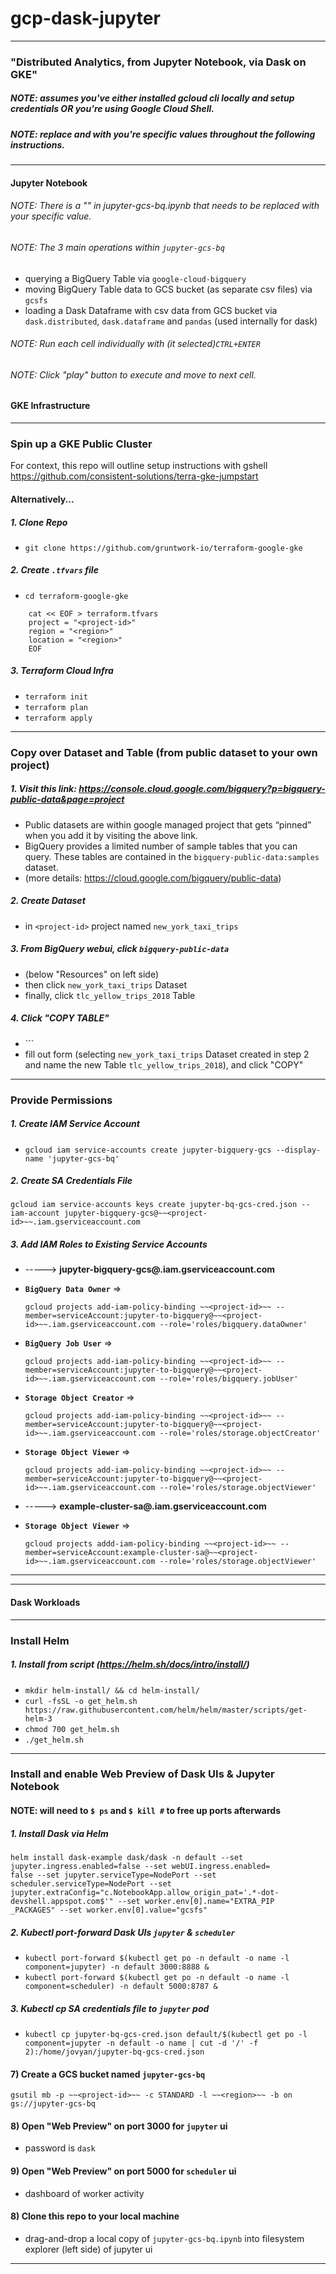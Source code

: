 # gcp-dask-jupyter

-------------------------------------------------
### "Distributed Analytics, from Jupyter Notebook, via Dask on GKE"

##### NOTE: assumes you've either installed gcloud cli locally and setup credentials OR you're using Google Cloud Shell.
##### NOTE: replace <project-id> and <region> with you're specific values throughout the following instructions.
-------------------------------------------------

#### Jupyter Notebook

###### NOTE: There is a "<project-id>" in jupyter-gcs-bq.ipynb that needs to be replaced with your specific value.

###### NOTE: The 3 main operations within ```jupyter-gcs-bq```
- querying a BigQuery Table via ```google-cloud-bigquery```
- moving BigQuery Table data to GCS bucket (as separate csv files) via ```gcsfs```
- loading a Dask Dataframe with csv data from GCS bucket via ```dask.distributed```, ```dask.dataframe``` and ```pandas``` (used internally for dask)
###### NOTE: Run each cell individually with (it selected)```CTRL+ENTER```   
###### NOTE: Click "play" button to execute and move to next cell.


#### GKE Infrastructure

-------------------------------------------------

### Spin up a GKE Public Cluster

For context, this repo will outline setup instructions with gshell  https://github.com/consistent-solutions/terra-gke-jumpstart

#### Alternatively...

##### 1. Clone Repo
- ```git clone https://github.com/gruntwork-io/terraform-google-gke```
##### 2. Create ```.tfvars``` file
* ```cd terraform-google-gke```   
```
	cat << EOF > terraform.tfvars
	project = "<project-id>"
	region = "<region>"
	location = "<region>"
	EOF
```
##### 3. Terraform Cloud Infra
- ```terraform init```
- ```terraform plan```
- ```terraform apply```
-------------------------------------------------

### Copy over Dataset and Table (from public dataset to your own project)
##### 1. Visit this link: https://console.cloud.google.com/bigquery?p=bigquery-public-data&page=project
- Public datasets are within google managed project that gets “pinned” when you add it by visiting the above link.
- BigQuery provides a limited number of sample tables that you can query. These tables are contained in the ```bigquery-public-data:samples``` dataset.
- (more details: https://cloud.google.com/bigquery/public-data)

##### 2. Create Dataset
- in ```<project-id>``` project named ```new_york_taxi_trips```

##### 3. From BigQuery webui, click ```bigquery-public-data``` ####
- (below "Resources" on left side)
- then click ```new_york_taxi_trips``` Dataset
- finally, click ```tlc_yellow_trips_2018``` Table

##### 4. Click "COPY TABLE" ####
- `<describe or provide picture>``
- fill out form (selecting ```new_york_taxi_trips``` Dataset created in step 2 and name the new Table ```tlc_yellow_trips_2018```), and click "COPY"
-------------------------------------------------

### Provide Permissions
##### 1. Create IAM Service Account
- ```gcloud iam service-accounts create jupyter-bigquery-gcs --display-name 'jupyter-gcs-bq'```
##### 2. Create SA Credentials File

```
gcloud iam service-accounts keys create jupyter-bq-gcs-cred.json --iam-account jupyter-bigquery-gcs@~~<project-id>~~.iam.gserviceaccount.com
```

##### 3. Add IAM Roles to Existing Service Accounts
- -----> **jupyter-bigquery-gcs@~~<project-id>~~.iam.gserviceaccount.com**
- **```BigQuery Data Owner```** =>
	```
	gcloud projects add-iam-policy-binding ~~<project-id>~~ --member=serviceAccount:jupyter-to-bigquery@~~<project-id>~~.iam.gserviceaccount.com --role='roles/bigquery.dataOwner'
	```
- **```BigQuery Job User```** =>
	```
	gcloud projects add-iam-policy-binding ~~<project-id>~~ --member=serviceAccount:jupyter-to-bigquery@~~<project-id>~~.iam.gserviceaccount.com --role='roles/bigquery.jobUser'
	```
- **```Storage Object Creator```** =>

	```
	gcloud projects add-iam-policy-binding ~~<project-id>~~ --member=serviceAccount:jupyter-to-bigquery@~~<project-id>~~.iam.gserviceaccount.com --role='roles/storage.objectCreator'
	```
- **```Storage Object Viewer```** =>

	```
	gcloud projects add-iam-policy-binding ~~<project-id>~~ --member=serviceAccount:jupyter-to-bigquery@~~<project-id>~~.iam.gserviceaccount.com --role='roles/storage.objectViewer'
	```
- -----> **example-cluster-sa@~~<project-id>~~.iam.gserviceaccount.com**
- **```Storage Object Viewer```** =>

	```
	gcloud projects addd-iam-policy-binding ~~<project-id>~~ --member=serviceAccount:example-cluster-sa@~~<project-id>~~.iam.gserviceaccount.com --role='roles/storage.objectViewer'
	```

-------------------------------------------------

-------------------------------------------------

#### Dask Workloads

-------------------------------------------------


### Install Helm
##### 1. Install from script (https://helm.sh/docs/intro/install/)
- ```mkdir helm-install/ && cd helm-install/```
- ```curl -fsSL -o get_helm.sh https://raw.githubusercontent.com/helm/helm/master/scripts/get-helm-3```
- ```chmod 700 get_helm.sh```
- ```./get_helm.sh```
-------------------------------------------------

### Install and enable Web Preview of Dask UIs & Jupyter Notebook
#### NOTE: will need to ```$ ps``` and ```$ kill #``` to free up ports afterwards
##### 1. Install Dask via Helm

```
helm install dask-example dask/dask -n default --set jupyter.ingress.enabled=false --set webUI.ingress.enabled=
false --set jupyter.serviceType=NodePort --set scheduler.serviceType=NodePort --set jupyter.extraConfig="c.NotebookApp.allow_origin_pat='.*-dot-devshell.appspot.com$'" --set worker.env[0].name="EXTRA_PIP
_PACKAGES" --set worker.env[0].value="gcsfs"
```

##### 2. Kubectl port-forward Dask UIs ```jupyter``` & ```scheduler```
- ```kubectl port-forward $(kubectl get po -n default -o name -l component=jupyter) -n default 3000:8888 &```
- ```kubectl port-forward $(kubectl get po -n default -o name -l component=scheduler) -n default 5000:8787 &```

##### 3. Kubectl cp SA credentials file to ```jupyter``` pod
- ```kubectl cp jupyter-bq-gcs-cred.json default/$(kubectl get po -l component=jupyter -n default -o name | cut -d '/' -f 2):/home/jovyan/jupyter-bq-gcs-cred.json```

#### 7) Create a GCS bucket named ```jupyter-gcs-bq```

```
gsutil mb -p ~~<project-id>~~ -c STANDARD -l ~~<region>~~ -b on gs://jupyter-gcs-bq
```

#### 8) Open "Web Preview" on port 3000 for ```jupyter``` ui
- password is ```dask```

#### 9) Open "Web Preview" on port 5000 for ```scheduler``` ui
- dashboard of worker activity

#### 8) Clone this repo to your local machine
- drag-and-drop a local copy of ```jupyter-gcs-bq.ipynb``` into filesystem explorer (left side) of jupyter ui

-------------------------------------------------
